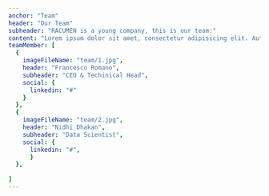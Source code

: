 ```yaml
---
anchor: "Team"
header: "Our Team"
subheader: "RACUMEN is a young company, this is our team:"
content: "Lorem ipsum dolor sit amet, consectetur adipisicing elit. Aut eaque, laboriosam veritatis, quos non quis ad perspiciatis, totam corporis ea, alias ut unde."
teamMember: [
  {
    imageFileName: "team/1.jpg",
    header: "Francesco Romano",
    subheader: "CEO & Techinical Head",
    social: {
      linkedin: "#"
    }
  },
  {
    imageFileName: "team/2.jpg",
    header: "Nidhi Dhakan",
    subheader: "Data Scientist",
    social: {
      linkedin: "#",
      }
  },
  
]
---
```

